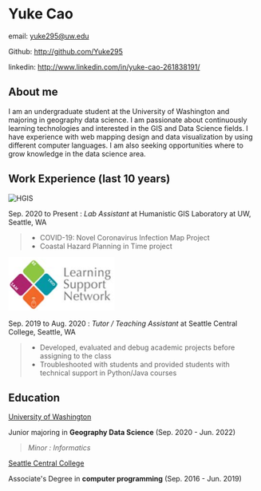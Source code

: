 # Yuke Cao

email: yuke295@uw.edu

Github: http://github.com/Yuke295

linkedin: http://www.linkedin.com/in/yuke-cao-261838191/

## About me

I am an undergraduate student at the University of Washington and majoring in geography data science. I am passionate about continuously learning technologies and interested in the GIS and Data Science fields. I have experience with web mapping design and data visualization by using different computer languages. I am also seeking opportunities where to grow knowledge in the data science area.

## Work Experience (last 10 years)

![HGIS](https://hgis.uw.edu/wp-content/uploads/2019/11/hgislab-300x85.png)

Sep. 2020 to Present : _Lab Assistant_ at Humanistic GIS Laboratory at UW, Seattle, WA
>- COVID-19: Novel Coronavirus Infection Map Project
>- Coastal Hazard Planning in Time project

![SCCC](LSN.PNG)

Sep. 2019 to Aug. 2020 : _Tutor / Teaching Assistant_ at Seattle Central College, Seattle, WA
>- Developed, evaluated and debug academic projects before assigning to the class
>- Troubleshooted with students and provided students with technical support in Python/Java courses

## Education

[University of Washington](https://www.washington.edu/)

Junior majoring in **Geography Data Science** (Sep. 2020 - Jun. 2022)

  >_Minor : Informatics_

[Seattle Central College](https://seattlecentral.edu/)

Associate's Degree in **computer programming** (Sep. 2016 - Jun. 2019)
